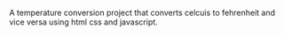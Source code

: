 A temperature conversion project that converts celcuis to fehrenheit and vice versa using html css and javascript.
